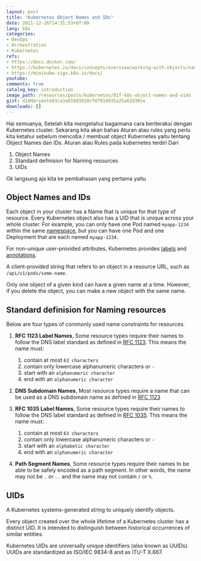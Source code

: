 ```yaml
---
layout: post
title: "Kubernetes Object Names and IDs"
date: 2021-12-26T14:31:53+07:00
lang: k8s
categories:
- DevOps
- Orchestration
- Kubernetes
refs: 
- https://docs.docker.com/
- https://kubernetes.io/docs/concepts/overview/working-with-objects/names/
- https://minikube.sigs.k8s.io/docs/
youtube: 
comments: true
catalog_key: introduction
image_path: /resources/posts/kubernetes/01f-k8s-object-names-and-uids
gist: dimMaryanto93/a3a01b83910cf07914935a25a62d30ce
downloads: []
---
```


Hai semuanya, Setelah kita mengetahui bagaimana cara beriteraksi dengan Kubernetes cluster. Sekarang kita akan bahas Aturan atau rules yang perlu kita ketahui sebelum mencoba / membuat object Kubernetes yaitu tentang Object Names dan IDs. Aturan atau Rules pada kubernetes terdiri Dari

1. Object Names
2. Standard definision for Naming resources
3. UIDs

Ok langsung aja kita ke pembahasan yang pertama yaitu

## Object Names and IDs

Each object in your cluster has a Name that is unique for that type of resource. Every Kubernetes object also has a UID that is unique across your whole cluster. For example, you can only have one Pod named `myapp-1234` within the same [namespace](https://kubernetes.io/docs/concepts/overview/working-with-objects/namespaces/), but you can have one Pod and one Deployment that are each named `myapp-1234`.

For non-unique user-provided attributes, Kubernetes provides [labels](https://kubernetes.io/docs/concepts/overview/working-with-objects/labels/) and [annotations](https://kubernetes.io/docs/concepts/overview/working-with-objects/annotations/).

A client-provided string that refers to an object in a resource URL, such as `/api/v1/pods/some-name`.

Only one object of a given kind can have a given name at a time. However, if you delete the object, you can make a new object with the same name.

## Standard definision for Naming resources

Below are four types of commonly used name constraints for resources.

1. **RFC 1123 Label Names**, Some resource types require their names to follow the DNS label standard as defined in [RFC 1123](https://tools.ietf.org/html/rfc1123). This means the name must:
    1. contain at most `63 characters`
    2. contain only lowercase alphanumeric characters or `-`
    3. start with an `alphanumeric character`
    4. end with an `alphanumeric character`

2. **DNS Subdomain Names**, Most resource types require a name that can be used as a DNS subdomain name as defined in [RFC 1123](https://tools.ietf.org/html/rfc1123)

3. **RFC 1035 Label Names**, Some resource types require their names to follow the DNS label standard as defined in [RFC 1035](https://tools.ietf.org/html/rfc1035). This means the name must:
    1. contain at most `63 characters`
    2. contain only lowercase alphanumeric characters or `-`
    3. start with an `alphabetic character`
    4. end with an `alphanumeric character`

4. **Path Segment Names**, Some resource types require their names to be able to be safely encoded as a path segment. In other words, the name may not be `.` or `..` and the name may not contain `/` or `%`.

## UIDs

A Kubernetes systems-generated string to uniquely identify objects.

Every object created over the whole lifetime of a Kubernetes cluster has a distinct UID. It is intended to distinguish between historical occurrences of similar entities.

Kubernetes UIDs are universally unique identifiers (also known as UUIDs). UUIDs are standardized as ISO/IEC 9834-8 and as ITU-T X.667.